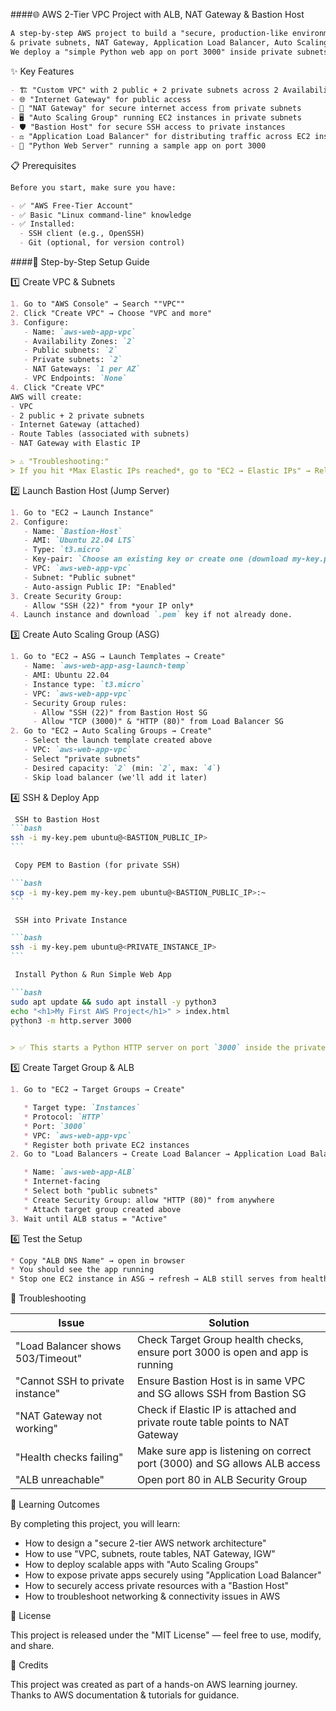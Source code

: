 ####🌐 AWS 2-Tier VPC Project with ALB, NAT Gateway & Bastion Host

````markdown
A step-by-step AWS project to build a "secure, production-like environment" using a two-tier VPC architecture with public
& private subnets, NAT Gateway, Application Load Balancer, Auto Scaling Group, and a Bastion Host.  
We deploy a "simple Python web app on port 3000" inside private subnets and serve it through the ALB.
````


✨ Key Features
````markdown
- 🏗 "Custom VPC" with 2 public + 2 private subnets across 2 Availability Zones  
- 🌐 "Internet Gateway" for public access  
- 🔑 "NAT Gateway" for secure internet access from private subnets  
- 🖥 "Auto Scaling Group" running EC2 instances in private subnets  
- 🛡 "Bastion Host" for secure SSH access to private instances  
- ⚖ "Application Load Balancer" for distributing traffic across EC2 instances  
- 🐍 "Python Web Server" running a sample app on port 3000  
````

📋 Prerequisites
````markdown
Before you start, make sure you have:

- ✅ "AWS Free-Tier Account"
- ✅ Basic "Linux command-line" knowledge
- ✅ Installed:
  - SSH client (e.g., OpenSSH)
  - Git (optional, for version control)
````


####🚀 Step-by-Step Setup Guide

 1️⃣ Create VPC & Subnets
````markdown
1. Go to "AWS Console" → Search ""VPC""
2. Click "Create VPC" → Choose "VPC and more"
3. Configure:
   - Name: `aws-web-app-vpc`
   - Availability Zones: `2`
   - Public subnets: `2`
   - Private subnets: `2`
   - NAT Gateways: `1 per AZ`
   - VPC Endpoints: `None`
4. Click "Create VPC"  
AWS will create:
- VPC  
- 2 public + 2 private subnets  
- Internet Gateway (attached)  
- Route Tables (associated with subnets)  
- NAT Gateway with Elastic IP

> ⚠ "Troubleshooting:"  
> If you hit *Max Elastic IPs reached*, go to "EC2 → Elastic IPs" → Release unused ones → Retry VPC creation.
````


 2️⃣ Launch Bastion Host (Jump Server)
````markdown
1. Go to "EC2 → Launch Instance"
2. Configure:
   - Name: `Bastion-Host`
   - AMI: `Ubuntu 22.04 LTS`
   - Type: `t3.micro`
   - Key-pair: `Choose an existing key or create one (download my-key.pem file).`
   - VPC: `aws-web-app-vpc`
   - Subnet: "Public subnet"
   - Auto-assign Public IP: "Enabled"
3. Create Security Group:
   - Allow "SSH (22)" from *your IP only*
4. Launch instance and download `.pem` key if not already done.
````


 3️⃣ Create Auto Scaling Group (ASG)
````markdown
1. Go to "EC2 → ASG → Launch Templates → Create"
   - Name: `aws-web-app-asg-launch-temp`
   - AMI: Ubuntu 22.04
   - Instance type: `t3.micro`
   - VPC: `aws-web-app-vpc`
   - Security Group rules:
     - Allow "SSH (22)" from Bastion Host SG
     - Allow "TCP (3000)" & "HTTP (80)" from Load Balancer SG
2. Go to "EC2 → Auto Scaling Groups → Create"
   - Select the launch template created above
   - VPC: `aws-web-app-vpc`
   - Select "private subnets"
   - Desired capacity: `2` (min: `2`, max: `4`)
   - Skip load balancer (we'll add it later)
````

 4️⃣ SSH & Deploy App
````markdown
 SSH to Bastion Host
```bash
ssh -i my-key.pem ubuntu@<BASTION_PUBLIC_IP>
```

 Copy PEM to Bastion (for private SSH)

```bash
scp -i my-key.pem my-key.pem ubuntu@<BASTION_PUBLIC_IP>:~
```

 SSH into Private Instance

```bash
ssh -i my-key.pem ubuntu@<PRIVATE_INSTANCE_IP>
```

 Install Python & Run Simple Web App

```bash
sudo apt update && sudo apt install -y python3
echo "<h1>My First AWS Project</h1>" > index.html
python3 -m http.server 3000
```

> ✅ This starts a Python HTTP server on port `3000` inside the private instance.
````


 5️⃣ Create Target Group & ALB
````markdown
1. Go to "EC2 → Target Groups → Create"

   * Target type: `Instances`
   * Protocol: `HTTP`
   * Port: `3000`
   * VPC: `aws-web-app-vpc`
   * Register both private EC2 instances
2. Go to "Load Balancers → Create Load Balancer → Application Load Balancer"

   * Name: `aws-web-app-ALB`
   * Internet-facing
   * Select both "public subnets"
   * Create Security Group: allow "HTTP (80)" from anywhere
   * Attach target group created above
3. Wait until ALB status = "Active"
````


 6️⃣ Test the Setup
````markdown
* Copy "ALB DNS Name" → open in browser
* You should see the app running
* Stop one EC2 instance in ASG → refresh → ALB still serves from healthy instance
````


 🔧 Troubleshooting

| Issue                               | Solution                                                                      |
| -- | -- |
| "Load Balancer shows 503/Timeout" | Check Target Group health checks, ensure port 3000 is open and app is running |
| "Cannot SSH to private instance"  | Ensure Bastion Host is in same VPC and SG allows SSH from Bastion SG          |
| "NAT Gateway not working"         | Check if Elastic IP is attached and private route table points to NAT Gateway |
| "Health checks failing"           | Make sure app is listening on correct port (3000) and SG allows ALB access    |
| "ALB unreachable"                 | Open port 80 in ALB Security Group                                            |



 🎯 Learning Outcomes

By completing this project, you will learn:

* How to design a "secure 2-tier AWS network architecture"
* How to use "VPC, subnets, route tables, NAT Gateway, IGW"
* How to deploy scalable apps with "Auto Scaling Groups"
* How to expose private apps securely using "Application Load Balancer"
* How to securely access private resources with a "Bastion Host"
* How to troubleshoot networking & connectivity issues in AWS



 📝 License

This project is released under the "MIT License" — feel free to use, modify, and share.



 🙌 Credits

This project was created as part of a hands-on AWS learning journey.
Thanks to AWS documentation & tutorials for guidance.

